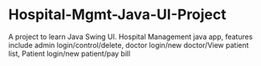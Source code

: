 # Hospital-Mgmt-Java-UI-Project

A project to learn Java Swing UI. Hospital Management java app, features include admin login/control/delete, doctor login/new doctor/View patient list, Patient login/new patient/pay bill
